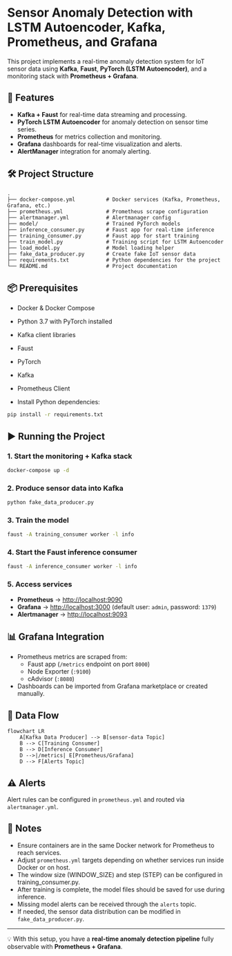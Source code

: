 # Sensor Anomaly Detection with LSTM Autoencoder, Kafka, Prometheus, and Grafana

This project implements a real-time anomaly detection system for IoT sensor data using **Kafka**, **Faust**, **PyTorch (LSTM Autoencoder)**, and a monitoring stack with **Prometheus + Grafana**.

## 🚀 Features
- **Kafka + Faust** for real-time data streaming and processing.
- **PyTorch LSTM Autoencoder** for anomaly detection on sensor time series.
- **Prometheus** for metrics collection and monitoring.
- **Grafana** dashboards for real-time visualization and alerts.
- **AlertManager** integration for anomaly alerting.

## 🛠️ Project Structure
```
.
├── docker-compose.yml          # Docker services (Kafka, Prometheus, Grafana, etc.)
├── prometheus.yml              # Prometheus scrape configuration
├── alertmanager.yml            # Alertmanager config
├── model/                      # Trained PyTorch models
├── inference_consumer.py       # Faust app for real-time inference
├── training_consumer.py        # Faust app for start training
├── train_model.py              # Training script for LSTM Autoencoder
├── load_model.py               # Model loading helper
├── fake_data_producer.py       # Create fake IoT sensor data
├── requirements.txt            # Python dependencies for the project
└── README.md                   # Project documentation

```

## 📦 Prerequisites
- Docker & Docker Compose
- Python 3.7 with PyTorch installed
- Kafka client libraries
- Faust
- PyTorch
- Kafka
- Prometheus Client

- Install Python dependencies:
```bash
pip install -r requirements.txt
```

## ▶️ Running the Project

### 1. Start the monitoring + Kafka stack
```bash
docker-compose up -d
```
### 2. Produce sensor data into Kafka
```bash
python fake_data_producer.py
```

### 3. Train the model
```bash
faust -A training_consumer worker -l info
```

### 4. Start the Faust inference consumer
```bash
faust -A inference_consumer worker -l info
```

### 5. Access services
- **Prometheus** → [http://localhost:9090](http://localhost:9090)
- **Grafana** → [http://localhost:3000](http://localhost:3000) (default user: `admin`, password: `1379`)
- **Alertmanager** → [http://localhost:9093](http://localhost:9093)

## 📊 Grafana Integration
- Prometheus metrics are scraped from:
  - Faust app (`/metrics` endpoint on port `8000`)
  - Node Exporter (`:9100`)
  - cAdvisor (`:8080`)
- Dashboards can be imported from Grafana marketplace or created manually.

## 🔄 Data Flow
```mermaid
flowchart LR
    A[Kafka Data Producer] --> B[sensor-data Topic]
    B --> C[Training Consumer]
    B --> D[Inference Consumer]
    D -->|/metrics| E[Prometheus/Grafana]
    D --> F[Alerts Topic]
```

## ⚠️ Alerts
Alert rules can be configured in `prometheus.yml` and routed via `alertmanager.yml`.

## 📝 Notes
- Ensure containers are in the same Docker network for Prometheus to reach services.
- Adjust `prometheus.yml` targets depending on whether services run inside Docker or on host.
- The window size (WINDOW_SIZE) and step (STEP) can be configured in training_consumer.py.
- After training is complete, the model files should be saved for use during inference.
- Missing model alerts can be received through the `alerts` topic.
- If needed, the sensor data distribution can be modified in `fake_data_producer.py`.
---

💡 With this setup, you have a **real-time anomaly detection pipeline** fully observable with **Prometheus + Grafana**.
